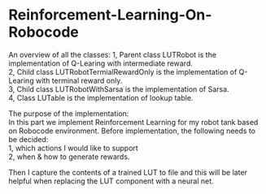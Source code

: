 # Reinforcement-Learning-On-Robocode

An overview of all the classes:
1, Parent class LUTRobot is the implementation of Q-Learing with intermediate reward.   
2, Child class LUTRobotTermialRewardOnly is the implementation of Q-Learing with terminal reward only.     
3, Child class LUTRobotWithSarsa is the implementation of Sarsa.      
4, Class LUTable is the implementation of lookup table.     

The purpose of the implementation:  
In this part we implement Reinforcement Learning for my robot tank based on Robocode environment. Before implementation, the following
needs to be decided:  
1, which actions I would like to support  
2, when & how to generate rewards.  

Then I capture the contents of a trained LUT to file and this will be later helpful when replacing the LUT component with a neural net. 
